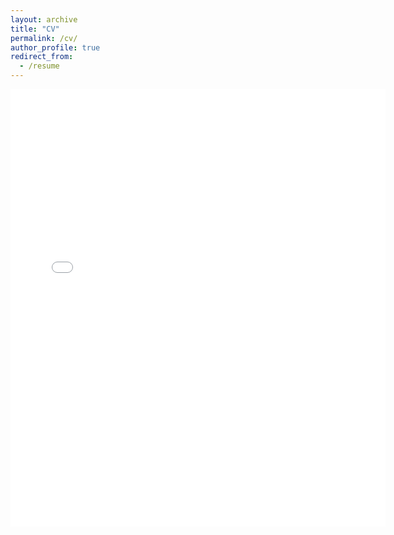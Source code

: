 ```yaml
---
layout: archive
title: "CV"
permalink: /cv/
author_profile: true
redirect_from:
  - /resume
---
```


<embed src="{{ site.baseurl }}/files/textbook.pdf" width="600" height="700" type='application/pdf'>